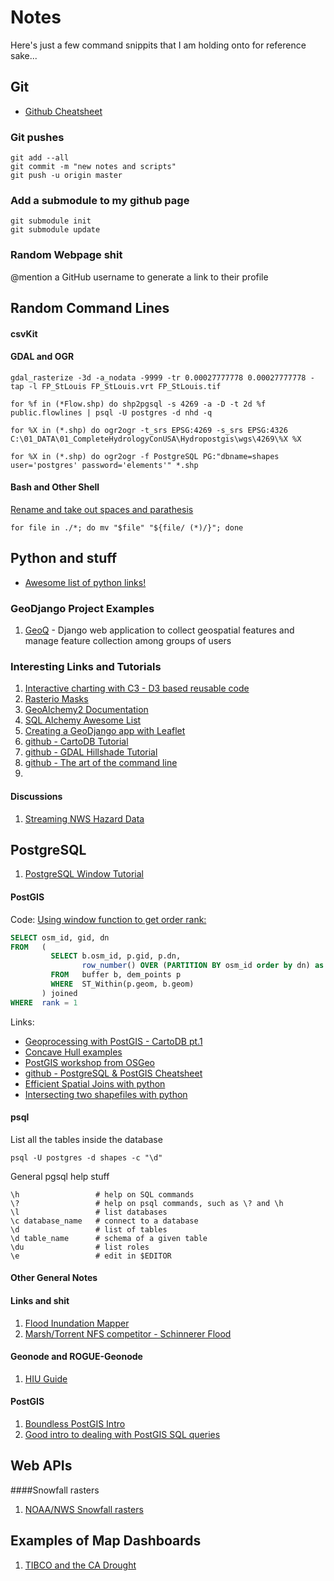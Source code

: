 # Notes
Here's just a few command snippits that I am holding onto for reference sake...
## Git
* [Github Cheatsheet](https://github.com/tiimgreen/github-cheat-sheet#readme)
### Git pushes
    git add --all
    git commit -m "new notes and scripts"
    git push -u origin master

### Add a submodule to my github page
    git submodule init
    git submodule update

### Random Webpage shit
@mention a GitHub username to generate a link to their profile

## Random Command Lines


#### csvKit




#### GDAL and OGR
```Shell
gdal_rasterize -3d -a_nodata -9999 -tr 0.00027777778 0.00027777778 -tap -l FP_StLouis FP_StLouis.vrt FP_StLouis.tif

for %f in (*Flow.shp) do shp2pgsql -s 4269 -a -D -t 2d %f public.flowlines | psql -U postgres -d nhd -q

for %X in (*.shp) do ogr2ogr -t_srs EPSG:4269 -s_srs EPSG:4326 C:\01_DATA\01_CompleteHydrologyConUSA\Hydropostgis\wgs\4269\%X %X

for %X in (*.shp) do ogr2ogr -f PostgreSQL PG:"dbname=shapes user='postgres' password='elements'" *.shp
```
#### Bash and Other Shell
[Rename and take out spaces and parathesis](https://unix.stackexchange.com/questions/110213/remove-whitespace-and-parentheses-in-filenames-with-sed)
```Shell
for file in ./*; do mv "$file" "${file/ (*)/}"; done
```

## Python and stuff
* [Awesome list of python links!](http://awesome-python.com/)
### GeoDjango Project Examples
1. [GeoQ](https://github.com/ngageoint/geoq) - Django web application to collect geospatial features and manage feature collection among groups of users

### Interesting Links and Tutorials
1. [Interactive charting with C3 - D3 based reusable code](http://c3js.org/gettingstarted.html)
1. [Rasterio Masks](http://snorf.net/blog/2014/11/09/masking-rasterio-layers-with-vector-features/)
1. [GeoAlchemy2 Documentation](https://geoalchemy-2.readthedocs.org/en/0.2.6/orm_tutorial.html)
1. [SQL Alchemy Awesome List](https://github.com/dahlia/awesome-sqlalchemy#gis-and-spatial-databases)
1. [Creating a GeoDjango app with Leaflet](http://blog.mathieu-leplatre.info/geodjango-maps-with-leaflet.html)
1. [github - CartoDB Tutorial](https://github.com/clhenrick/cartodb-tutorial)
1. [github - GDAL Hillshade Tutorial](https://github.com/clhenrick/gdal_hillshade_tutorial)
1. [github - The art of the command line](https://github.com/jlevy/the-art-of-command-line)
1.
#### Discussions
1. [Streaming NWS Hazard Data](https://github.com/ngageoint/geoq/issues/188)

## PostgreSQL
1. [PostgreSQL Window Tutorial](http://www.postgresql.org/docs/current/static/tutorial-window.html)

#### PostGIS

Code:
[Using window function to get order rank:](https://gis.stackexchange.com/questions/168308/how-to-do-a-spatial-join-in-postgis-that-returns-on-the-minimum-value-of-point-i)
```SQL
SELECT osm_id, gid, dn
FROM   (
         SELECT b.osm_id, p.gid, p.dn,
                row_number() OVER (PARTITION BY osm_id order by dn) as rank
         FROM   buffer b, dem_points p
         WHERE  ST_Within(p.geom, b.geom)
       ) joined
WHERE  rank = 1
```

Links:
* [Geoprocessing with PostGIS - CartoDB pt.1](http://blog.cartodb.com/geoprocessing-in-postgis/)
* [Concave Hull examples](http://www.bostongis.com/postgis_concavehull.snippet)
* [PostGIS workshop from OSGeo](http://revenant.ca/www/postgis/workshop/advanced.html)
* [github - PostgreSQL & PostGIS Cheatsheet](https://gist.github.com/clhenrick/ebc8dc779fb6f5ee6a88)
* [Efficient Spatial Joins with python](https://gis.stackexchange.com/questions/102933/more-efficient-spatial-join-in-python-without-qgis-arcgis-postgis-etc)
* [Intersecting two shapefiles with python](https://gis.stackexchange.com/questions/178765/intersecting-two-shapefiles-from-python-or-command-line?lq=1)

#### psql
List all the tables inside the database
```Shell
psql -U postgres -d shapes -c "\d"
```
General pgsql help stuff
```Shell
\h                 # help on SQL commands
\?                 # help on psql commands, such as \? and \h
\l                 # list databases
\c database_name   # connect to a database
\d                 # list of tables
\d table_name      # schema of a given table
\du                # list roles
\e                 # edit in $EDITOR
```

#### Other General Notes

#### Links and shit
1. [Flood Inundation Mapper](http://water.usgs.gov/osw/flood_inundation/)
1. [Marsh/Torrent NFS competitor - Schinnerer Flood](http://www.schinnerer.com/Content/Industries/Flood/Pages/Landing_Pages/Flood.aspx)


#### Geonode and ROGUE-Geonode
1. [HIU Guide](http://hiu-beta.state.gov/guides/rogue-geonode)


#### PostGIS
1. [Boundless PostGIS Intro](http://workshops.boundlessgeo.com/postgis-intro/)
1. [Good intro to dealing with PostGIS SQL queries](https://www.dataiku.com/learn/guide/other/geo/convert-coordinates-with-PostGIS.html)

## Web APIs

####Snowfall rasters
1. [NOAA/NWS Snowfall rasters](http://www.nohrsc.noaa.gov/snowfall/)


## Examples of Map Dashboards
1. [TIBCO and the CA Drought](https://spotfire.cloud.tibco.com/spotfire/wp/render/22694204537/analysis?file=/users/annamarianow/public/california%20drought&waid=6zaDFLK7QEaq5UbmFzKIe-0716011da9yf5y&wavid=0)

